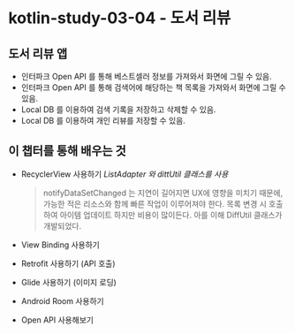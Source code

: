 # kotlin-study-03-04 - 도서 리뷰

## 도서 리뷰 앱

* 인터파크 Open API 를 통해 베스트셀러 정보를 가져와서 화면에 그릴 수 있음.
* 인터파크 Open API 를 통해 검색어에 해당하는 책 목록을 가져와서 화면에 그릴 수 있음.
* Local DB 를 이용하여 검색 기록을 저장하고 삭제할 수 있음.
* Local DB 를 이용하여 개인 리뷰를 저장할 수 있음.



## 이 챕터를 통해 배우는 것



* RecyclerView 사용하기
    *ListAdapter 와 dittUtil 클래스를 사용*
    > notifyDataSetChanged 는 지연이 길어지면 UX에 영향을 미치기 때문에, 가능한 적은 리소스와 함께 빠른 작업이 이루어져야 한다.
      목록 변경 시 호출하여 아이템 업데이트 하지만 비용이 많이든다.
      아를 이해 DiffUtil 클래스가 개발되었다.


* View Binding 사용하기
* Retrofit 사용하기 (API 호출)
* Glide 사용하기 (이미지 로딩)
* Android Room 사용하기
* Open API 사용해보기

